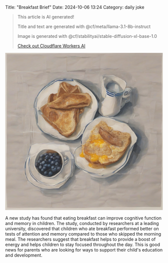 Title: "Breakfast Brief"
Date: 2024-10-06 13:24
Category: daily joke

> This article is AI generated!
> 
> Title and text are generated with @cf/meta/llama-3.1-8b-instruct
> 
> Image is generated with @cf/stabilityai/stable-diffusion-xl-base-1.0
> 
> [Check out Cloudflare Workers AI](https://developers.cloudflare.com/workers-ai/models/)


![Alt Text](images/2024-10-06-breakfast-brief.png)

A new study has found that eating breakfast can improve cognitive function and memory in children. The study, conducted by researchers at a leading university, discovered that children who ate breakfast performed better on tests of attention and memory compared to those who skipped the morning meal. The researchers suggest that breakfast helps to provide a boost of energy and helps children to stay focused throughout the day. This is good news for parents who are looking for ways to support their child's education and development.